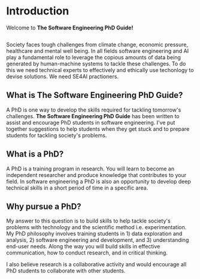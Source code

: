 # Introduction

Welcome to **The Software Engineering PhD Guide!**

```{image} ./figures/questions.png
```

Society faces tough challenges from climate change, economic pressure, healthcare and mental well being. In all fields software engineering and AI play a fundamental role to leverage the copious amounts of data being generated by human-machine systems to tackle these challenges. To do this we need technical experts to effectively and ethically use techonlogy to devise solutions. We need SE4AI practioners.


## What is The Software Engineering PhD Guide?

A PhD is one way to develop the skills required for tackling tomorrow's challenges. **The Software Engineering PhD Guide** has been written to assist and encourage PhD students in software engineering. I've put together suggestions to help students when they get stuck and to prepare students for tackling society's problems. 

## What is a PhD?

A PhD is a training program in research. You will learn to become an independent researcher and produce knowledge that contributes to your field. In software engineering a PhD is also an opportunity to develop deep technical skills in a short period of time in a specific area. 

## Why pursue a PhD?

My answer to this question is to build skills to help tackle society's problems with technology and the scientific method i.e. experimentation. My PhD philosophy involves training students in 1) data exploration and analysis, 2) software engineering and development, and 3) understanding end-user needs. Along the way you will build skills in effective communication, how to conduct research, and in critical thinking. 

I also believe research is a collaborative activity and would encourage all PhD students to collaborate with other students.    